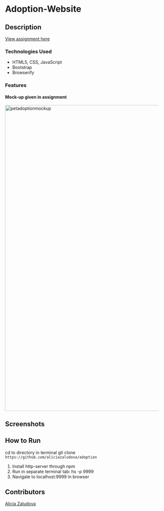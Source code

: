 # Adoption-Website
## Description
[View assignment here](https://github.com/nss-nightclass-projects/adoption-website)
### Technologies Used
- HTML5, CSS, JavaScript
- Bootstrap
- Browserify

### Features
#### Mock-up given in assignment
<img width="999" alt="petadoptionmockup" src="https://user-images.githubusercontent.com/33577725/39073738-68bb2c86-44b4-11e8-8703-041aa4ffd983.png">

## Screenshots

## How to Run
cd to directory in terminal
git clone ```https://github.com/aliciazaludova/adoption```
1. Install http-server through npm
2. Run in separate terminal tab: hs -p 9999
3. Navigate to localhost:9999 in browser
## Contributors
[Alicia Zaludova](https://github.com/aliciazaludova)